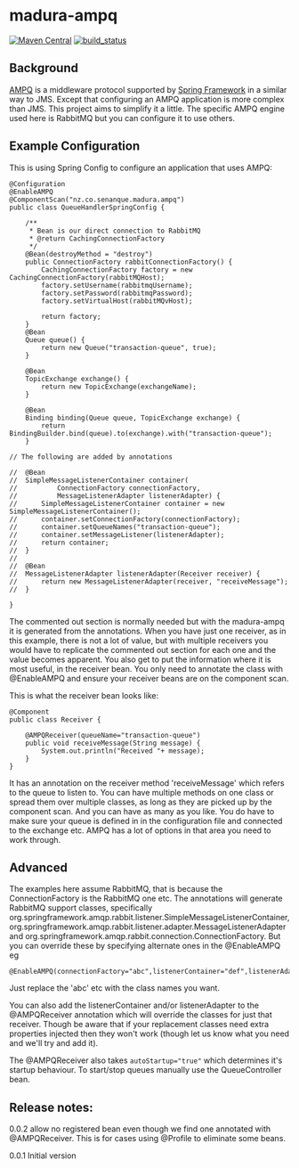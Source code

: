 madura-ampq
===

[![Maven Central](https://maven-badges.herokuapp.com/maven-central/nz.co.senanque/madura-ampq/badge.svg)](http://mvnrepository.com/artifact/nz.co.senanque/madura-ampq)
[![build_status](https://travis-ci.org/phillip-kruger/apiee.svg?branch=master)](https://travis-ci.org/phillip-kruger/apiee)

Background
----
[AMPQ](https://en.wikipedia.org/wiki/Advanced_Message_Queuing_Protocol) is a middleware protocol supported by [Spring Framework](https://spring.io/understanding/AMQP) in a similar way to JMS. Except that configuring an AMPQ application is more complex than JMS. This project aims to simplify it a little. The specific AMPQ engine used here is RabbitMQ but you can configure it to use others.

Example Configuration
---
This is using Spring Config to configure an application that uses AMPQ:

```
@Configuration
@EnableAMPQ
@ComponentScan("nz.co.senanque.madura.ampq")
public class QueueHandlerSpringConfig {

	/**
	 * Bean is our direct connection to RabbitMQ
	 * @return CachingConnectionFactory
	 */
	@Bean(destroyMethod = "destroy")
	public ConnectionFactory rabbitConnectionFactory() {
	    CachingConnectionFactory factory = new CachingConnectionFactory(rabbitMQHost);
	    factory.setUsername(rabbitmqUsername);
	    factory.setPassword(rabbitmqPassword);
	    factory.setVirtualHost(rabbitMQvHost);

	    return factory;
	}
	@Bean
	Queue queue() {
		return new Queue("transaction-queue", true);
	}

	@Bean
	TopicExchange exchange() {
		return new TopicExchange(exchangeName);
	}

	@Bean
	Binding binding(Queue queue, TopicExchange exchange) {
		return BindingBuilder.bind(queue).to(exchange).with("transaction-queue");
	}

// The following are added by annotations

//	@Bean
//	SimpleMessageListenerContainer container(
//			ConnectionFactory connectionFactory,
//			MessageListenerAdapter listenerAdapter) {
//		SimpleMessageListenerContainer container = new SimpleMessageListenerContainer();
//		container.setConnectionFactory(connectionFactory);
//		container.setQueueNames("transaction-queue");
//		container.setMessageListener(listenerAdapter);
//		return container;
//	}
//
//	@Bean
//	MessageListenerAdapter listenerAdapter(Receiver receiver) {
//		return new MessageListenerAdapter(receiver, "receiveMessage");
//	}

}
```

The commented out section is normally needed but with the madura-ampq it is generated from the annotations. When you have just one receiver, as in this example, there is not a lot of value, but with multiple receivers you would have to replicate the commented out section for each one and the value becomes apparent. You also get to put the information where it is most useful, in the receiver bean. You only need to annotate the class with @EnableAMPQ and ensure your receiver beans are on the component scan.

This is what the receiver bean looks like:

```
@Component
public class Receiver {
  
	@AMPQReceiver(queueName="transaction-queue")
    public void receiveMessage(String message) {
        System.out.println("Received "+ message);
    }
}
```

It has an annotation on the receiver method 'receiveMessage' which refers to the queue to listen to. You can have multiple methods on one class or spread them over multiple classes, as long as they are picked up by the component scan. And you can have as many as you like. You do have to make sure your queue is defined in in the configuration file and connected to the exchange etc. AMPQ has a lot of options in that area you need to work through.

Advanced
--
The examples here assume RabbitMQ, that is because the ConnectionFactory is the RabbitMQ one etc. The annotations will generate RabbitMQ support classes, specifically org.springframework.amqp.rabbit.listener.SimpleMessageListenerContainer, org.springframework.amqp.rabbit.listener.adapter.MessageListenerAdapter and org.springframework.amqp.rabbit.connection.ConnectionFactory. But you can override these by specifying alternate ones in the @EnableAMPQ eg

```
@EnableAMPQ(connectionFactory="abc",listenerContainer="def",listenerAdapter="ghi")
```

Just replace the 'abc' etc with the class names you want.

You can also add the listenerContainer and/or listenerAdapter to the @AMPQReceiver annotation which will override the classes for just that receiver. Though be aware that if your replacement classes need extra properties injected then they won't work (though let us know what you need and we'll try and add it).

The @AMPQReceiver also takes `autoStartup="true"` which determines it's startup behaviour. To start/stop queues manually use the QueueController bean.


Release notes:
--
0.0.2 allow no registered bean even though we find one annotated with @AMPQReceiver. This is for cases using @Profile to eliminate some beans.

0.0.1 Initial version

